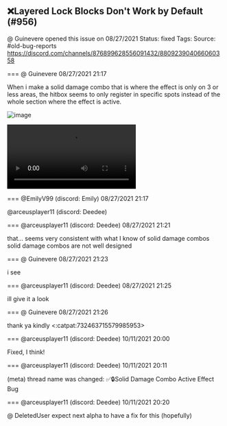 ## ❌Layered Lock Blocks Don't Work by Default (#956)
@ Guinevere opened this issue on 08/27/2021
Status: fixed
Tags: 
Source: #old-bug-reports https://discord.com/channels/876899628556091432/880923904066060358


=== @ Guinevere 08/27/2021 21:17

When i make a solid damage combo that is where the effect is only on 3 or less areas, the hitbox seems to only register in specific spots instead of the whole section where the effect is active.

![image](https://cdn.discordapp.com/attachments/880923904066060358/880923960315904020/Screenshot_2021-08-27_141525.png?ex=65eb805e&is=65d90b5e&hm=6cd21daa16aebd13e977b283a788c24da4b6c1a84a3ae1002772cc70bbf6a530&)

![image](https://cdn.discordapp.com/attachments/880923904066060358/880924062673686608/2021-08-27-14-16-20.mp4?ex=65eb8077&is=65d90b77&hm=f4dda6f9c20490c6cde97fdd12b3f835fb2906a6c26c947145303ae920da6e43&)

=== @EmilyV99 (discord: Emily) 08/27/2021 21:17

@arceusplayer11 (discord: Deedee)

=== @arceusplayer11 (discord: Deedee) 08/27/2021 21:21

that... seems very consistent with what I know of solid damage combos
solid damage combos are not well designed

=== @ Guinevere 08/27/2021 21:23

i see

=== @arceusplayer11 (discord: Deedee) 08/27/2021 21:25

ill give it a look

=== @ Guinevere 08/27/2021 21:26

thank ya kindly
<:catpat:732463715579985953>

=== @arceusplayer11 (discord: Deedee) 10/11/2021 20:00

Fixed, I think!

=== @arceusplayer11 (discord: Deedee) 10/11/2021 20:11

(meta) thread name was changed: ✅🔒Solid Damage Combo Active Effect Bug

=== @arceusplayer11 (discord: Deedee) 10/11/2021 20:20

@ DeletedUser expect next alpha to have a fix for this (hopefully)

